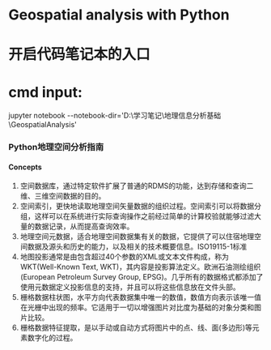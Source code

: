 # Geospatial analysis with Python


# 开启代码笔记本的入口
# cmd input:
jupyter notebook --notebook-dir='D:\学习笔记\地理信息分析基础\GeospatialAnalysis'

### Python地理空间分析指南

#### Concepts
1. 空间数据库，通过特定软件扩展了普通的RDMS的功能，达到存储和查询二维、三维空间数据的目的。
2. 空间索引，更快地读取地理空间矢量数据的组织过程。空间索引可以将数据分组，这样可以在系统进行实际查询操作之前经过简单的计算校验就能够过滤大量的数据记录，从而提高查询效率。
3. 地理空间元数据，适合地理空间数据集有关的数据，它提供了可以住宿地理空间数据及源头和历史的能力，以及相关的技术概要信息。ISO19115-1标准
4. 地图投影通常是由包含超过40个参数的XML或文本文件构成，称为WKT(Well-Known Text, WKT)，其内容是投影算法定义。欧洲石油测绘组织(European Petroleum Survey Group, EPSG)。几乎所有的数据格式都添加了使用元数据定义投影信息的支持，并且可以将这些信息放在文件头部。
5. 栅格数据柱状图，水平方向代表数据集中唯一的数值，数值方向表示该唯一值在光栅中出现的频率。它适用于一切以增强图片对比度为基础的对象分类和图片比较。
6. 栅格数据特征提取，是以手动或自动方式将图片中的点、线、面(多边形)等元素数字化的过程。
